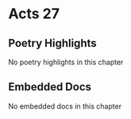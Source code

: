 # Acts 27

## Poetry Highlights

No poetry highlights in this chapter

## Embedded Docs

No embedded docs in this chapter

